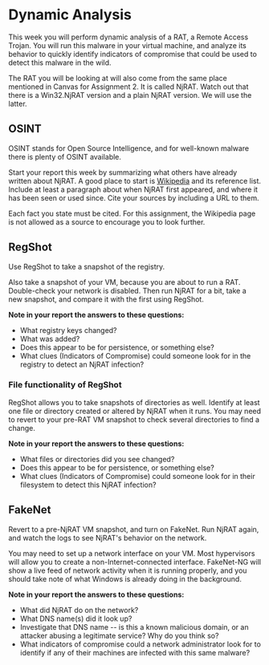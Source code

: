 # Dynamic Analysis

This week you will perform dynamic analysis of a RAT, a Remote Access Trojan. You will run this malware in your virtual machine, and analyze its behavior to quickly identify indicators of compromise that could be used to detect this malware in the wild.

The RAT you will be looking at will also come from the same place mentioned in Canvas for Assignment 2. It is called NjRAT. Watch out that there is a Win32.NjRAT version and a plain NjRAT version. We will use the latter.

## OSINT

OSINT stands for Open Source Intelligence, and for well-known malware there is plenty of OSINT available.

Start your report this week by summarizing what others have already written about NjRAT. A good place to start is [Wikipedia](https://en.wikipedia.org/wiki/NjRAT) and its reference list. Include at least a paragraph about when NjRAT first appeared, and where it has been seen or used since. Cite your sources by including a URL to them. 

Each fact you state must be cited. For this assignment, the Wikipedia page is not allowed as a source to encourage you to look further.

## RegShot

Use RegShot to take a snapshot of the registry.

Also take a snapshot of your VM, because you are about to run a RAT. Double-check your network is disabled. Then run NjRAT for a bit, take a new snapshot, and compare it with the first using RegShot.

**Note in your report the answers to these questions:**
- What registry keys changed? 
- What was added? 
- Does this appear to be for persistence, or something else?
- What clues (Indicators of Compromise) could someone look for in the registry to detect an NjRAT infection?

### File functionality of RegShot

RegShot allows you to take snapshots of directories as well. Identify at least one file or directory created or altered by NjRAT when it runs. You may need to revert to your pre-RAT VM snapshot to check several directories to find a change.

**Note in your report the answers to these questions:** 
- What files or directories did you see changed?
- Does this appear to be for persistence, or something else?
- What clues (Indicators of Compromise) could someone look for in their filesystem to detect this NjRAT infection?

## FakeNet

Revert to a pre-NjRAT VM snapshot, and turn on FakeNet. Run NjRAT again, and watch the logs to see NjRAT's behavior on the network. 

You may need to set up a network interface on your VM. Most hypervisors will allow you to create a non-Internet-connected interface. FakeNet-NG will show a live feed of network activity when it is running properly, and you should take note of what Windows is already doing in the background.

**Note in your report the answers to these questions:** 
- What did NjRAT do on the network?
- What DNS name(s) did it look up?
- Investigate that DNS name -- is this a known malicious domain, or an attacker abusing a legitimate service? Why do you think so?
- What indicators of compromise could a network administrator look for to identify if any of their machines are infected with this same malware?

